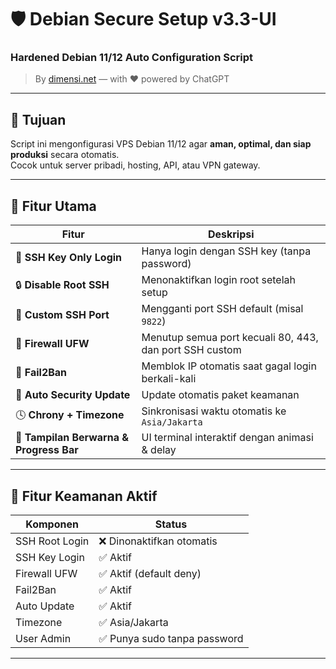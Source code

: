 # 🛡️ Debian Secure Setup v3.3-UI
### Hardened Debian 11/12 Auto Configuration Script  
> By [dimensi.net](https://dimensi.net) — with ❤️ powered by ChatGPT

---

## 🎯 Tujuan
Script ini mengonfigurasi VPS Debian 11/12 agar **aman, optimal, dan siap produksi** secara otomatis.  
Cocok untuk server pribadi, hosting, API, atau VPN gateway.

---

## 🚀 Fitur Utama

| Fitur | Deskripsi |
|--------|------------|
| 🔑 **SSH Key Only Login** | Hanya login dengan SSH key (tanpa password) |
| 🔒 **Disable Root SSH** | Menonaktifkan login root setelah setup |
| 📡 **Custom SSH Port** | Mengganti port SSH default (misal `9822`) |
| 🧱 **Firewall UFW** | Menutup semua port kecuali 80, 443, dan port SSH custom |
| 🚫 **Fail2Ban** | Memblok IP otomatis saat gagal login berkali-kali |
| 🔄 **Auto Security Update** | Update otomatis paket keamanan |
| 🕓 **Chrony + Timezone** | Sinkronisasi waktu otomatis ke `Asia/Jakarta` |
| 🎨 **Tampilan Berwarna & Progress Bar** | UI terminal interaktif dengan animasi & delay |

---

## 🧰 Fitur Keamanan Aktif
| Komponen | Status |
|-----------|---------|
| SSH Root Login | ❌ Dinonaktifkan otomatis |
| SSH Key Login | ✅ Aktif |
| Firewall UFW | ✅ Aktif (default deny) |
| Fail2Ban | ✅ Aktif |
| Auto Update | ✅ Aktif |
| Timezone | ✅ Asia/Jakarta |
| User Admin | ✅ Punya sudo tanpa password |

---

